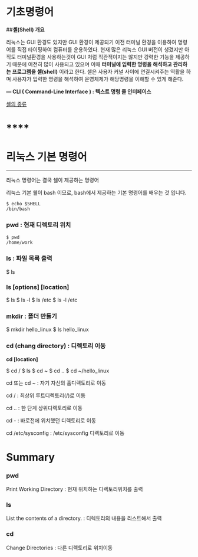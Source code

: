 # 기초명령어

##**셸(Shell) 개요**

리눅스는 GUI 환경도 있지만 GUI 환경이 제공되기 이전 터미널 환경을 이용하여 명령어를 직접 타이핑하여 컴퓨터를 운용하였다. 현재 많은 리눅스 GUI 버전이 생겼지만 아직도 터미널환경을 사용하는것이 GUI 처럼 직관적이지는 않지만 강력한 기능을 제공하기 때문에 여전히 많이 사용되고 있으며 이때 **터미널에 입력한 명령을 해석하고 관리하는 프로그램을 셸(shell)** 이라고 한다. 셸은 사용자 커널 사이에 연결시켜주는 역활을 하며 사용자가 입력한 명령을 해석하여 운영체제가 해당명령을 이해할 수 있게 해준다.

**— CLI ( Command-Line Interface ) : 텍스트 명령 줄 인터페이스**

[셸의 종류](https://www.notion.so/bd23c7911fff40268476460d34464544)

# ****

# **리눅스 기본 명령어**

****

리눅스 명령어는 결국 쉘이 제공하는 명령어

리눅스 기본 쉘이 bash 이므로, bash에서 제공하는 기본 명령어를 배우는 것 입니다.   

```
$ echo $SHELL   
/bin/bash   
```



### pwd : 현재 디렉토리 위치

```
$ pwd
/home/work
```

### ls : 파일 목록 출력

$ ls

### **ls [options] [location]**

$ ls
$ ls -l
$ ls /etc
$ ls -l /etc

### mkdir : 폴더 만들기

$ mkdir hello_linux
$ ls
hello_linux

### cd (chang directory) : 디렉토리 이동

**cd [location]**

$ cd /
$ ls
$ cd ~
$ cd ..
$ cd ~/hello_linux

cd 또는 cd ~ :  자기 자신의 홈디렉토리로 이동

cd / : 최상위 루트디렉토리(/)로 이동

cd ..  :  한 단계 상위디렉토리로 이동

cd - : 바로전에 위치했던 디렉토리로 이동

cd /etc/sysconfig : /etc/sysconfig 디렉토리로 이동

# **Summary**

### **pwd**

Print Working Directory : 현재 위치하는 디렉토리위치를 출력

### **ls**

List the contents of a directory. : 디렉토리의 내용을 리스트해서 출력

### **cd**

Change Directories : 다른 디렉토리로 위치이동
